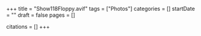+++
title = "Show118Floppy.avif"
tags = ["Photos"]
categories = []
startDate = ""
draft = false
pages = []

citations = []
+++
